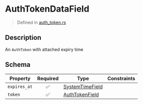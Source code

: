 # AuthTokenDataField
> Defined in [auth_token.rs](../../../../interface/src/interface/fields/auth_token.rs)

## Description
An `AuthToken` with attached expiry time

## Schema

| Property | Required | Type | Constraints |
| --- | :---: | --- | --- |
| `expires_at` | ✅ | [SystemTimeField](../../fields/system_time/SystemTimeField.md) |     | 
| `token` | ✅ | [AuthTokenField](../../fields/auth_token/AuthTokenField.md) |     | 


